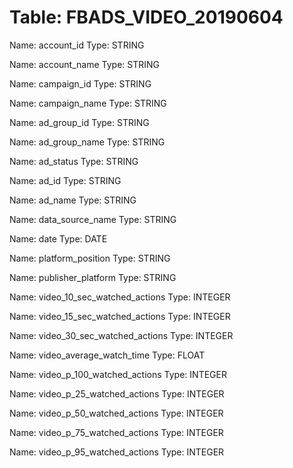 Table: FBADS_VIDEO_20190604
===========================

Name: account_id
Type: STRING

Name: account_name
Type: STRING

Name: campaign_id
Type: STRING

Name: campaign_name
Type: STRING

Name: ad_group_id
Type: STRING

Name: ad_group_name
Type: STRING

Name: ad_status
Type: STRING

Name: ad_id
Type: STRING

Name: ad_name
Type: STRING

Name: data_source_name
Type: STRING

Name: date
Type: DATE

Name: platform_position
Type: STRING

Name: publisher_platform
Type: STRING

Name: video_10_sec_watched_actions
Type: INTEGER

Name: video_15_sec_watched_actions
Type: INTEGER

Name: video_30_sec_watched_actions
Type: INTEGER

Name: video_average_watch_time
Type: FLOAT

Name: video_p_100_watched_actions
Type: INTEGER

Name: video_p_25_watched_actions
Type: INTEGER

Name: video_p_50_watched_actions
Type: INTEGER

Name: video_p_75_watched_actions
Type: INTEGER

Name: video_p_95_watched_actions
Type: INTEGER


